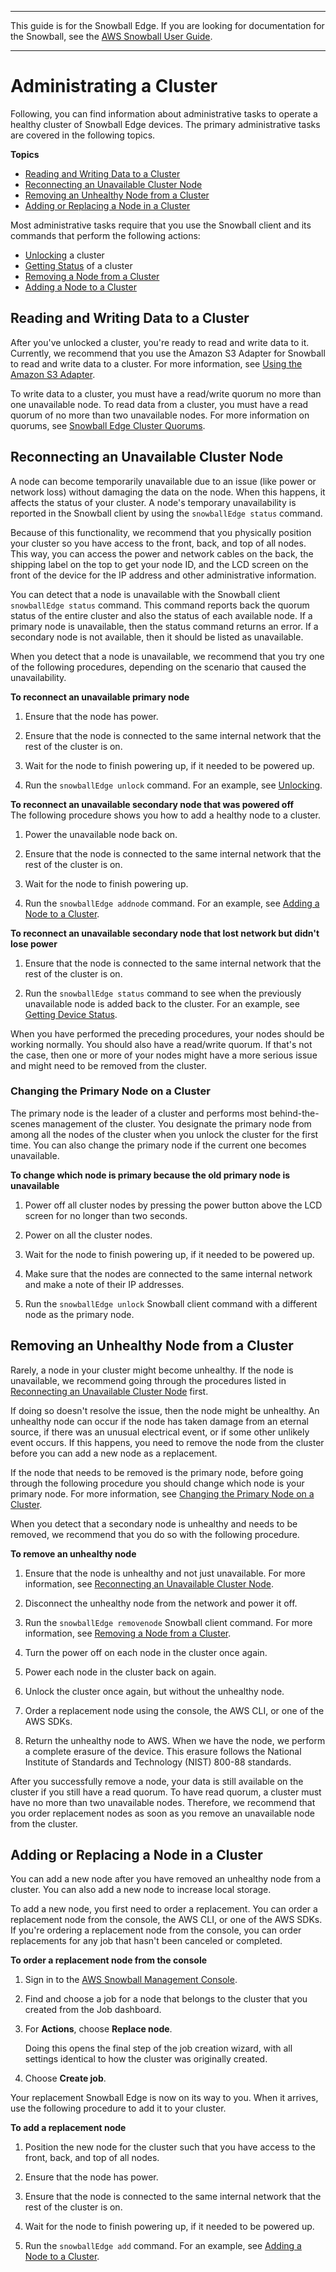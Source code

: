 --------

This guide is for the Snowball Edge\. If you are looking for documentation for the Snowball, see the [AWS Snowball User Guide](https://docs.aws.amazon.com/snowball/latest/ug/whatissnowball.html)\.

--------

# Administrating a Cluster<a name="old-administercluster"></a>

Following, you can find information about administrative tasks to operate a healthy cluster of Snowball Edge devices\. The primary administrative tasks are covered in the following topics\.

**Topics**
+ [Reading and Writing Data to a Cluster](#old-transfer-to-cluster)
+ [Reconnecting an Unavailable Cluster Node](#old-reconnectingclusternode)
+ [Removing an Unhealthy Node from a Cluster](#old-remove-node)
+ [Adding or Replacing a Node in a Cluster](#old-replacement)

Most administrative tasks require that you use the Snowball client and its commands that perform the following actions:
+ [Unlocking](old-using-client.md#old-client-unlock) a cluster
+ [Getting Status](old-using-client.md#old-client-status) of a cluster
+ [Removing a Node from a Cluster](old-using-client.md#old-client-cluster-remove)
+ [Adding a Node to a Cluster](old-using-client.md#old-client-cluster-add)

## Reading and Writing Data to a Cluster<a name="old-transfer-to-cluster"></a>

After you've unlocked a cluster, you're ready to read and write data to it\. Currently, we recommend that you use the Amazon S3 Adapter for Snowball to read and write data to a cluster\. For more information, see [Using the Amazon S3 Adapter](using-adapter.md)\.

To write data to a cluster, you must have a read/write quorum no more than one unavailable node\. To read data from a cluster, you must have a read quorum of no more than two unavailable nodes\. For more information on quorums, see [Snowball Edge Cluster Quorums](old-clusters.md#old-clusterquorums)\.

## Reconnecting an Unavailable Cluster Node<a name="old-reconnectingclusternode"></a>

A node can become temporarily unavailable due to an issue \(like power or network loss\) without damaging the data on the node\. When this happens, it affects the status of your cluster\. A node's temporary unavailability is reported in the Snowball client by using the `snowballEdge status` command\. 

Because of this functionality, we recommend that you physically position your cluster so you have access to the front, back, and top of all nodes\. This way, you can access the power and network cables on the back, the shipping label on the top to get your node ID, and the LCD screen on the front of the device for the IP address and other administrative information\.

You can detect that a node is unavailable with the Snowball client `snowballEdge status` command\. This command reports back the quorum status of the entire cluster and also the status of each available node\. If a primary node is unavailable, then the status command returns an error\. If a secondary node is not available, then it should be listed as unavailable\.

When you detect that a node is unavailable, we recommend that you try one of the following procedures, depending on the scenario that caused the unavailability\.

**To reconnect an unavailable primary node**

1. Ensure that the node has power\.

1. Ensure that the node is connected to the same internal network that the rest of the cluster is on\.

1. Wait for the node to finish powering up, if it needed to be powered up\.

1. Run the `snowballEdge unlock` command\. For an example, see [Unlocking](old-using-client.md#old-client-unlock)\.

**To reconnect an unavailable secondary node that was powered off**  
The following procedure shows you how to add a healthy node to a cluster\.

1. Power the unavailable node back on\.

1. Ensure that the node is connected to the same internal network that the rest of the cluster is on\.

1. Wait for the node to finish powering up\.

1. Run the `snowballEdge addnode` command\. For an example, see [Adding a Node to a Cluster](using-client-commands.md#client-cluster-add)\.

**To reconnect an unavailable secondary node that lost network but didn't lose power**

1. Ensure that the node is connected to the same internal network that the rest of the cluster is on\.

1. Run the `snowballEdge status` command to see when the previously unavailable node is added back to the cluster\. For an example, see [Getting Device Status](using-client-commands.md#client-status)\.

When you have performed the preceding procedures, your nodes should be working normally\. You should also have a read/write quorum\. If that's not the case, then one or more of your nodes might have a more serious issue and might need to be removed from the cluster\.

### Changing the Primary Node on a Cluster<a name="old-changingprimarynode"></a>

The primary node is the leader of a cluster and performs most behind\-the\-scenes management of the cluster\. You designate the primary node from among all the nodes of the cluster when you unlock the cluster for the first time\. You can also change the primary node if the current one becomes unavailable\.

**To change which node is primary because the old primary node is unavailable**

1. Power off all cluster nodes by pressing the power button above the LCD screen for no longer than two seconds\.

1. Power on all the cluster nodes\.

1. Wait for the node to finish powering up, if it needed to be powered up\.

1. Make sure that the nodes are connected to the same internal network and make a note of their IP addresses\.

1. Run the `snowballEdge unlock` Snowball client command with a different node as the primary node\.

## Removing an Unhealthy Node from a Cluster<a name="old-remove-node"></a>

Rarely, a node in your cluster might become unhealthy\. If the node is unavailable, we recommend going through the procedures listed in [Reconnecting an Unavailable Cluster Node](#old-reconnectingclusternode) first\. 

If doing so doesn't resolve the issue, then the node might be unhealthy\. An unhealthy node can occur if the node has taken damage from an eternal source, if there was an unusual electrical event, or if some other unlikely event occurs\. If this happens, you need to remove the node from the cluster before you can add a new node as a replacement\.

If the node that needs to be removed is the primary node, before going through the following procedure you should change which node is your primary node\. For more information, see [Changing the Primary Node on a Cluster](#old-changingprimarynode)\. 

When you detect that a secondary node is unhealthy and needs to be removed, we recommend that you do so with the following procedure\.

**To remove an unhealthy node**

1. Ensure that the node is unhealthy and not just unavailable\. For more information, see [Reconnecting an Unavailable Cluster Node](#old-reconnectingclusternode)\.

1. Disconnect the unhealthy node from the network and power it off\.

1. Run the `snowballEdge removenode` Snowball client command\. For more information, see [Removing a Node from a Cluster](old-using-client.md#old-client-cluster-remove)\.

1. Turn the power off on each node in the cluster once again\.

1. Power each node in the cluster back on again\.

1. Unlock the cluster once again, but without the unhealthy node\.

1. Order a replacement node using the console, the AWS CLI, or one of the AWS SDKs\.

1. Return the unhealthy node to AWS\. When we have the node, we perform a complete erasure of the device\. This erasure follows the National Institute of Standards and Technology \(NIST\) 800\-88 standards\.

After you successfully remove a node, your data is still available on the cluster if you still have a read quorum\. To have read quorum, a cluster must have no more than two unavailable nodes\. Therefore, we recommend that you order replacement nodes as soon as you remove an unavailable node from the cluster\.

## Adding or Replacing a Node in a Cluster<a name="old-replacement"></a>

You can add a new node after you have removed an unhealthy node from a cluster\. You can also add a new node to increase local storage\. 

To add a new node, you first need to order a replacement\. You can order a replacement node from the console, the AWS CLI, or one of the AWS SDKs\. If you're ordering a replacement node from the console, you can order replacements for any job that hasn't been canceled or completed\.

**To order a replacement node from the console**

1. Sign in to the [AWS Snowball Management Console](https://console.aws.amazon.com/importexport/home?region=us-west-2)\.

1. Find and choose a job for a node that belongs to the cluster that you created from the Job dashboard\.

1. For **Actions**, choose **Replace node**\.

   Doing this opens the final step of the job creation wizard, with all settings identical to how the cluster was originally created\.

1. Choose **Create job**\.

Your replacement Snowball Edge is now on its way to you\. When it arrives, use the following procedure to add it to your cluster\.

**To add a replacement node**

1. Position the new node for the cluster such that you have access to the front, back, and top of all nodes\.

1. Ensure that the node has power\.

1. Ensure that the node is connected to the same internal network that the rest of the cluster is on\.

1. Wait for the node to finish powering up, if it needed to be powered up\.

1. Run the `snowballEdge add` command\. For an example, see [Adding a Node to a Cluster](old-using-client.md#old-client-cluster-add)\.